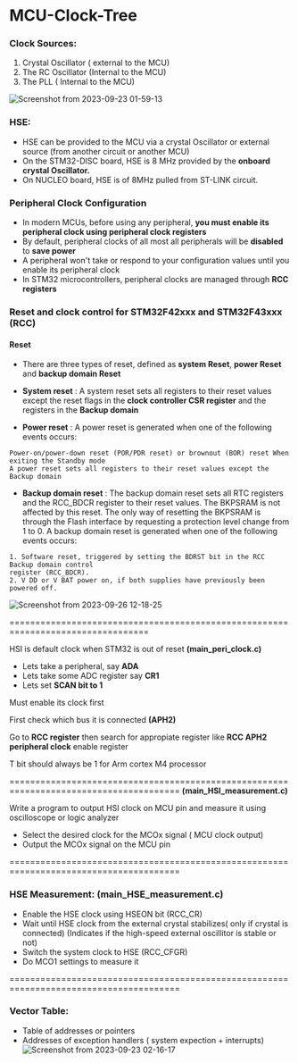 # MCU-Clock-Tree




### Clock Sources:
1) Crystal Oscillator ( external to the MCU)
2) The RC Oscillator (Internal to the MCU)
3) The PLL ( Internal to the MCU)

![Screenshot from 2023-09-23 01-59-13](https://github.com/PranabNandy/MCU-Driver-Development/assets/80820274/81f403a1-7b06-4581-91cc-e7b080e70726)

### HSE:
-  HSE can be provided to the MCU via a crystal Oscillator or external source (from another circuit or another MCU) 
-  On the STM32-DISC board, HSE is 8 MHz provided by the **onboard crystal Oscillator.**
-  On NUCLEO board,  HSE is of 8MHz pulled from ST-LINK circuit.

### Peripheral Clock Configuration 
-  In modern MCUs, before using any peripheral, **you must enable its peripheral clock using peripheral clock registers**
-  By default, peripheral clocks of all most all peripherals will be **disabled** to **save power**
-  A peripheral won't take or respond to your configuration values until you enable its peripheral clock 
- In STM32 microcontrollers, peripheral clocks are managed through **RCC registers** 
### Reset and clock control for STM32F42xxx and STM32F43xxx (RCC)
#### Reset
-  There are three types of reset, defined as **system Reset**, **power Reset** and **backup domain Reset**

- **System reset** : A system reset sets all registers to their reset values except the reset flags in the **clock controller CSR register** and the registers in the **Backup domain**
- **Power reset** : A power reset is generated when one of the following events occurs:
```
Power-on/power-down reset (POR/PDR reset) or brownout (BOR) reset When exiting the Standby mode
A power reset sets all registers to their reset values except the Backup domain
```
- **Backup domain reset** : The backup domain reset sets all RTC registers and the RCC_BDCR register to their reset values. The BKPSRAM is not affected by this reset. The only way of resetting the BKPSRAM is through the Flash interface by requesting a protection level change from 1 to 0.
A backup domain reset is generated when one of the following events occurs:
```
1. Software reset, triggered by setting the BDRST bit in the RCC Backup domain control
register (RCC_BDCR).
2. V DD or V BAT power on, if both supplies have previously been powered off.
```
![Screenshot from 2023-09-26 12-18-25](https://github.com/PranabNandy/MCU-Driver-Development/assets/80820274/e7ae4cd3-18cc-46c1-86d7-8a5e5b76b8d9)

=================================================================================

HSI is default clock when STM32 is out of reset **(main_peri_clock.c)**

- Lets take a peripheral, say  **ADA** 
- Lets take some ADC register say **CR1**
- Lets set **SCAN bit to 1**

Must enable its clock first

First check which bus it is connected **(APH2)**

Go to **RCC register** then search for appropiate register like **RCC APH2 peripheral clock** enable register

T bit should always be 1 for Arm cortex M4 processor


=======================================================================================
**(main_HSI_measurement.c)**

Write a program to output HSI clock on MCU pin and measure it using oscilloscope or logic analyzer
- Select the desired clock for the MCOx signal ( MCU clock output)
- Output the MCOx signal on the MCU pin

=======================================================================================

### HSE Measurement: (main_HSE_measurement.c)
-  Enable the HSE clock using HSEON bit (RCC_CR)
-  Wait until HSE clock from the external crystal stabilizes( only if crystal is connected) (Indicates if the high-speed external oscillitor is stable or not)
-  Switch the system clock to HSE (RCC_CFGR)
-   Do MCO1 settings to measure it

=======================================================================================
### Vector Table:
- Table of addresses or pointers
- Addresses of exception handlers ( system expection + interrupts)
![Screenshot from 2023-09-23 02-16-17](https://github.com/PranabNandy/MCU-Driver-Development/assets/80820274/e91230e5-27f7-4d76-bafd-f787dfa67ca7)




